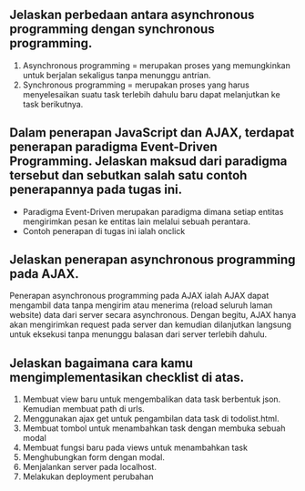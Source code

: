 ## Jelaskan perbedaan antara asynchronous programming dengan synchronous programming.
1. Asynchronous programming = merupakan proses yang memungkinkan untuk berjalan sekaligus tanpa menunggu antrian.
2. Synchronous programming = merupakan proses yang harus menyelesaikan suatu task terlebih dahulu baru dapat melanjutkan ke task berikutnya.

## Dalam penerapan JavaScript dan AJAX, terdapat penerapan paradigma Event-Driven Programming. Jelaskan maksud dari paradigma tersebut dan sebutkan salah satu contoh penerapannya pada tugas ini.
- Paradigma Event-Driven merupakan paradigma dimana setiap entitas mengirimkan pesan ke entitas lain melalui sebuah perantara. 
- Contoh penerapan di tugas ini ialah onclick

## Jelaskan penerapan asynchronous programming pada AJAX.
Penerapan asynchronous programming pada AJAX ialah AJAX dapat mengambil data tanpa mengirim atau menerima (reload seluruh laman website) data dari server secara asynchronous. Dengan begitu, AJAX hanya akan mengirimkan request pada server dan kemudian dilanjutkan langsung untuk eksekusi tanpa menunggu balasan dari server terlebih dahulu.

## Jelaskan bagaimana cara kamu mengimplementasikan checklist di atas.
1. Membuat view baru untuk mengembalikan data task berbentuk json. Kemudian membuat path di urls.
2. Menggunakan ajax get untuk pengambilan data task di todolist.html.
3. Membuat tombol untuk menambahkan task dengan membuka sebuah modal
4. Membuat fungsi baru pada views untuk menambahkan task
5. Menghubungkan form dengan modal.
6. Menjalankan server pada localhost.
7. Melakukan deployment perubahan
